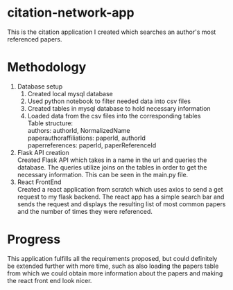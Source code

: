 # citation-network-app
This is the citation application I created which searches an author's most referenced papers.
# Methodology
1. Database setup  
    1. Created local mysql database
    2. Used python notebook to filter needed data into csv files
    3. Created tables in mysql database to hold necessary information
    4. Loaded data from the csv files into the corresponding tables  
    Table structure:  
    authors: authorId, NormalizedName  
    paperauthoraffiliations: paperId, authorId  
    paperreferences: paperId, paperReferenceId  
2. Flask API creation  
Created Flask API which takes in a name in the url and queries the database. The queries utilize joins on the tables in order to get the necessary information. This can be seen in the main.py file.  
3. React FrontEnd  
Created a react application from scratch which uses axios to send a get request to my flask backend. The react app has a simple search bar and sends the request and displays the resulting list of most common papers and the number of times they were referenced.  
# Progress  
This application fulfills all the requirements proposed, but could definitely be extended further with more time, such as also loading the papers table from which we could obtain more information about the papers and making the react front end look nicer.  
